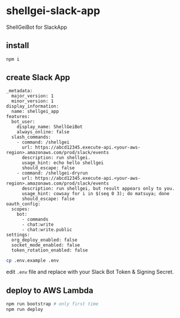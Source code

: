 # shellgei-slack-app

ShellGeiBot for SlackApp

## install

```sh
npm i
```

## create Slack App

```yaml:manifest-example
_metadata:
  major_version: 1
  minor_version: 1
display_information:
  name: shellgei_app
features:
  bot_user:
    display_name: ShellGeiBot
    always_online: false
  slash_commands:
    - command: /shellgei
      url: https://abcd12345.execute-api.<your-aws-region>.amazonaws.com/prod/slack/events
      description: run shellgei.
      usage_hint: echo hello shellgei
      should_escape: false
    - command: /shellgei-dryrun
      url: https://abcd12345.execute-api.<your-aws-region>.amazonaws.com/prod/slack/events
      description: run shellgei, but result appears only to you.
      usage_hint: cowsay for i in $(seq 0 3); do matsuya; done
      should_escape: false
oauth_config:
  scopes:
    bot:
      - commands
      - chat:write
      - chat:write.public
settings:
  org_deploy_enabled: false
  socket_mode_enabled: false
  token_rotation_enabled: false
```

```sh
cp .env.example .env
```

edit `.env` file and replace with your Slack Bot Token & Signing Secret.

## deploy to AWS Lambda

```sh
npm run bootstrap # only first time
npm run deploy
```
